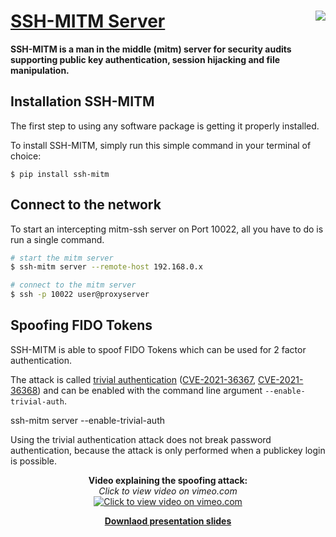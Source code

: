 
# [SSH-MITM Server](https://github.com/ssh-mitm/ssh-mitm) <img src="https://github-readme-stats.vercel.app/api?username=manfred-kaiser&show_icons=true&hide=stars&count_private=true" align="right">


**SSH-MITM is a man in the middle (mitm) server for security audits supporting public key authentication, session hijacking and file manipulation.**

## Installation SSH-MITM

The first step to using any software package is getting it properly installed.

To install SSH-MITM, simply run this simple command in your terminal of choice:

    $ pip install ssh-mitm

## Connect to the network

To start an intercepting mitm-ssh server on Port 10022, all you have to do is run a single command.

```bash
# start the mitm server
$ ssh-mitm server --remote-host 192.168.0.x

# connect to the mitm server
$ ssh -p 10022 user@proxyserver
```
## Spoofing FIDO Tokens

SSH-MITM is able to spoof FIDO Tokens which can be used for 2 factor authentication.

The attack is called [trivial authentication](https://docs.ssh-mitm.at/trivialauth.html) ([CVE-2021-36367](https://docs.ssh-mitm.at/CVE-2021-36367.html), [CVE-2021-36368](https://docs.ssh-mitm.at/CVE-2021-36368.html)) and can be enabled with the command line argument `--enable-trivial-auth`.

  ssh-mitm server --enable-trivial-auth

Using the trivial authentication attack does not break password authentication, because the attack is only performed when a publickey login is possible.

<p align="center">
  <b>Video explaining the spoofing attack:</b><br/>
  <i>Click to view video on vimeo.com</i><br/>
  <a href="https://vimeo.com/showcase/9059922/video/651517195">
  <img src="https://github.com/ssh-mitm/ssh-mitm/raw/master/doc/images/ds2021-video.png" alt="Click to view video on vimeo.com">
  </a>
</p>

<p align="center">
  <b><a href="https://github.com/ssh-mitm/ssh-mitm/files/7568291/deepsec.pdf">Downlaod presentation slides</a></b>
</p>
